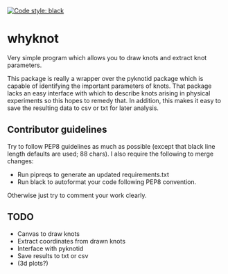 [![Code style: black](https://img.shields.io/badge/code%20style-black-000000.svg)](https://github.com/ambv/black)

# whyknot
Very simple program which allows you to draw knots and extract knot parameters.

This package is really a wrapper over the pyknotid package which is capable of
identifying the important parameters of knots. That package lacks an easy interface with
which to describe knots arising in physical experiments so this hopes to remedy that. In
addition, this makes it easy to save the resulting data to csv or txt for later
analysis.

## Contributor guidelines

Try to follow PEP8 guidelines as much as possible (except that black line length
defaults are used; 88 chars). I also require the following to merge changes:

* Run pipreqs to generate an updated requirements.txt
* Run black to autoformat your code following PEP8 convention.

Otherwise just try to comment your work clearly.

## TODO

* Canvas to draw knots
* Extract coordinates from drawn knots
* Interface with pyknotid
* Save results to txt or csv
* (3d plots?)
